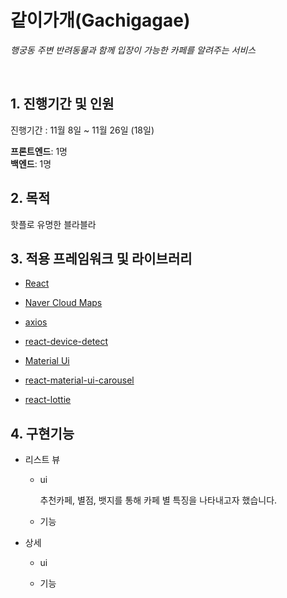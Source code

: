 # 같이가개(Gachigagae)

<i>행궁동 주변 반려동물과 함께 입장이 가능한 카페를 알려주는 서비스</i>

<br>

## 1. 진행기간 및 인원

진행기간 : 11월 8일 ~ 11월 26일 (18일)

**프론트엔드**: 1명  
**백엔드**: 1명

## 2. 목적

핫플로 유명한 블라블라

## 3. 적용 프레임워크 및 라이브러리

- [React]()

- [Naver Cloud Maps](https://www.ncloud.com/product/applicationService/maps)

- [axios]()

- [react-device-detect]()

- [Material Ui]()

- [react-material-ui-carousel]()

- [react-lottie]()

## 4. 구현기능

- 리스트 뷰

  - ui

    추천카페, 별점, 뱃지를 통해 카페 별 특징을 나타내고자 했습니다.

  - 기능

- 상세

  - ui

  - 기능

